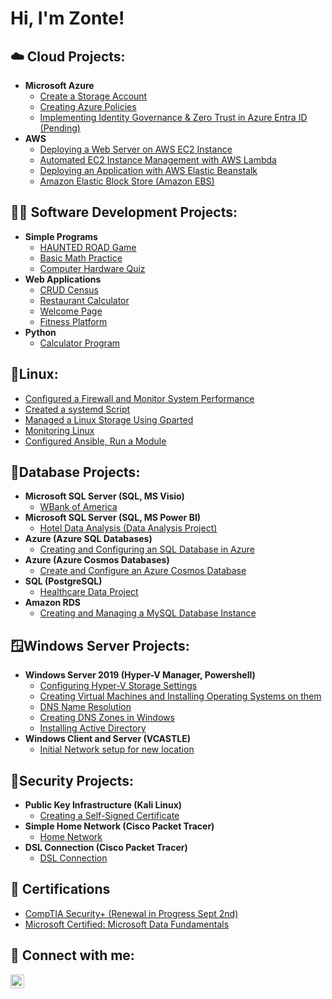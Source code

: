 <h1>Hi, I'm Zonte! </h1>

<h2> ☁️ Cloud Projects:</h2>

- <b> Microsoft Azure </b>
  - [Create a Storage Account](https://github.com/ZGB97/StorageAzure)
  - [Creating Azure Policies](https://github.com/ZGB97/AzurePol)
  - [Implementing Identity Governance & Zero Trust in Azure Entra ID (Pending)]()      
- <b> AWS </b>
  - [Deploying a Web Server on AWS EC2 Instance](https://github.com/ZGB97/EC2Intro/tree/main)      
  - [Automated EC2 Instance Management with AWS Lambda](https://github.com/ZGB97/LamIntroAWS)
  - [Deploying an Application with AWS Elastic Beanstalk](https://github.com/ZGB97/AWSEBEANSTALK) 
  - [Amazon Elastic Block Store (Amazon EBS)](https://github.com/ZGB97/EBS/tree/main)
    
<h2>👨‍💻 Software Development Projects:</h2>

- <b>Simple Programs </b>
  - [HAUNTED ROAD Game](https://github.com/ZGB97/Haunt-House-Game)
  - [Basic Math Practice](https://github.com/ZGB97/Basic-Math-Practice)
  - [Computer Hardware Quiz](https://github.com/ZGB97/HardwareQuiz)
- <b>Web Applications</b>
  - [CRUD Census ](https://github.com/ZGB97/MEAN-STACK)
  - [Restaurant Calculator ](https://github.com/ZGB97/RestCac/tree/main)
  - [Welcome Page ](https://github.com/ZGB97/WelcomeJav/tree/main)
  - [Fitness Platform](https://github.com/ZGB97/Fitness--Program)
- <b>Python </b>
  - [Calculator Program](https://github.com/ZGB97/Python-CAC)
 
<h2> 📜Linux:</h2>

  - [Configured a Firewall and Monitor System Performance](https://github.com/ZGB97/Linux--1/tree/main)
  - [Created a systemd Script]( https://github.com/ZGB97/Linux--3)        
  - [Managed a Linux Storage Using Gparted](https://github.com/ZGB97/linux---4)
  - [Monitoring Linux](https://github.com/ZGB97/Linux2)  
  - [Configured Ansible, Run a Module](https://github.com/ZGB97/Linux---5)
    
<h2> 🔢Database Projects:</h2>

- <b>Microsoft SQL Server (SQL, MS Visio)</b>
  - [WBank of America](https://github.com/ZGB97/WBankProject/tree/main)
- <b>Microsoft SQL Server (SQL, MS Power BI)</b>
  - [Hotel Data Analysis (Data Analysis Project) ](https://github.com/ZGB97/PowerBI-Project)
- <b>Azure (Azure SQL Databases)</b>
  - [Creating and Configuring an SQL Database in Azure](https://github.com/ZGB97/AzureSQL-CC/tree/main)
- <b>Azure (Azure Cosmos Databases)</b>
  - [Create and Configure an Azure Cosmos Database](https://github.com/ZGB97/CosmoDB/tree/main)      
- <b>SQL (PostgreSQL)</b>
  - [Healthcare Data Project](https://github.com/ZGB97/HealthData1/tree/main)
- <b>Amazon RDS</b>
  - [Creating and Managing a MySQL Database Instance ](https://github.com/ZGB97/AWS-RDS/tree/main)

 
<h2> 🪟Windows Server Projects:</h2>

- <b>Windows Server 2019 (Hyper-V Manager, Powershell)</b>
  - [Configuring Hyper-V Storage Settings](https://github.com/ZGB97/cs251-15/tree/main)        
  - [Creating Virtual Machines and Installing Operating Systems on them](https://github.com/ZGB97/cs251-16/tree/main)
  - [DNS Name Resolution](https://github.com/ZGB97/CIS23)
  - [Creating DNS Zones in Windows](https://github.com/ZGB97/cis33) 
  - [Installing Active Directory](https://github.com/ZGB97/cis37)
- <b> Windows Client and Server (VCASTLE)</b>
  - [Initial Network setup for new location](https://github.com/ZGB97/client-serv) 
    
<h2> 🪪Security Projects:</h2>

- <b> Public Key Infrastructure (Kali Linux)</b>
  - [Creating a Self-Signed Certificate](https://github.com/ZGB97/self-sign-cert/tree/main)     
- <b>Simple Home Network (Cisco Packet Tracer)</b>
  - [Home Network](https://github.com/ZGB97/homeNet1)
- <b>DSL Connection (Cisco Packet Tracer)</b>
  - [DSL Connection](https://github.com/ZGB97/dsl) 

<h2>📰 Certifications </h2>

- [CompTIA Security+ (Renewal in Progress Sept 2nd)](https://github.com/ZGB97/CompTIA-Security/blob/main/CompTIA%20Security%2B%20ce%20certificate.pdf)  
- [Microsoft Certified: Microsoft Data Fundamentals](https://github.com/ZGB97/AzureDataFund/blob/main/Certifications%20-%20NVBryantZonteNorthernVirginia-5393%20_%20Microsoft%20Learn.pdf)

<h2> 🤳 Connect with me:</h2>

[<img align="left" alt="ZonteBryant | LinkedIn" width="22px" src="https://cdn.jsdelivr.net/npm/simple-icons@v3/icons/linkedin.svg" />][linkedin]

[linkedin]: https://www.linkedin.com/in/zonte-bryant-68447b113/

<!--
**ZGB97/ZGB97** is a ✨ _special_ ✨ repository because its `README.md` (this file) appears on your GitHub profile.

Here are some ideas to get you started:

- 🔭 I’m currently working on ...
- 🌱 I’m currently learning ...
- 👯 I’m looking to collaborate on ...
- 🤔 I’m looking for help with ...
- 💬 Ask me about ...
- 📫 How to reach me: ...
- 😄 Pronouns: ...
- ⚡ Fun fact: ...
-->
